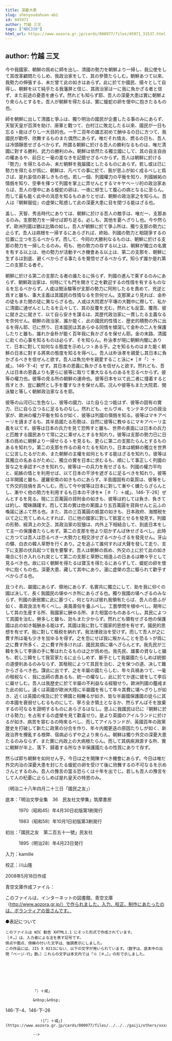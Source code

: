 ```yaml
---
title: 深憂大患
slug: shenyoudahuan-ab1
id: 045971
author: 竹越 三叉
tags: ["NDC310"]
html_url: https://www.aozora.gr.jp/cards/000977/files/45971_31537.html
---
```


## author: 竹越 三叉

今や我國家、朝鮮の爲めに師を出し、清國の勢力を朝鮮より一掃し、我公使をして其改革顧問たらしめ、我政治家をして、其の參贊たらしむ。朝鮮あつて以來、我勢力の伸張する、未だ曾て此の如きはあらず。此に於てか國民、揚々として自得し、朝鮮を以て純乎たる我藩屏と信じ、其政治家は一に我に負かざる者と信ず、また前途の憂患を慮らず。然れども知らず耶、吾人の深憂大患は實に朝鮮より來らんとするを。吾人が朝鮮を得たるは、實に蝮蛇の卵を懷中に抱きたるもの也。

師を朝鮮に出して清國と爭ふは、獨り明治の國民が企畫したる事のみにあらず、天智天皇が百濟を助け、唐軍と戰つて、白村江に敗北したる以來、國民が一日も忘るゝ能はざりし一大目的也。一千二百年の雄志初めて酬ゆるの日に方つて、我國民が歡呼、欣舞するものまた偶然にあらず。唯だそれ情炎、燃るの日も、吾人は冷頭靜思せざるべからず。所謂る朝鮮に於ける吾人の勝利なるものは、唯だ清國に對する勝利、武力の勝利のみ。朝鮮は依然たる獨立國にして、其の自主自由の權あるや、前日と一毫の差なきを記臆せざるべからず。吾人は朝鮮に於ける『勢力』を得たるのみ、未だ朝鮮を我屬國としたるものにあらず。若し或は已に勢力を得たるが爲に、朝鮮は、凡べての事に於て、我が思ふが如く成るべしと爲さば、是れ妄信の甚しきもの也。若し一個、列國權力の平衡を知り、列國嫉妬の情僞を知り、空拳を揮つて列國を掌上に弄せんとするマキヤベーリ的の政治家あらば、吾人の懷中にある蝮蛇の卵は、一夜に蜉生して腹心の病となるに至らん。而して最も能く此中の消息を知るものありとせば、朝鮮の政治家之を知らん。吾人は『朝鮮服從』の虚榮に眩惑して此の深憂大患に目を閉づる能はざる也。

盖し、天智、秀吉時代にありては、朝鮮に於ける吾人の敵手は、唯だ一、支那あるのみ。支那勢力を一掃せば即ち足る。必しも、其他を憂へざりし也。今や然らず。歐洲列國は猶ほ比隣の如し。吾人が朝鮮に於て爭ふ所は、獨り支那の勢力に止らず。吾人は病根を一掃するにあらざれば、終始、列國の勢力と相競爭するの位置に立つを忘るべからず。而して、今囘の大勝利なるものは、朝鮮に於ける支那の勢力を一掃したるのみ。苟も、他の勢力の存ずる以上は、朝鮮が獨立の名實を有する以上は、他の勢力が活動すべき機會ある以上は、第二の支那を、朝鮮に生ずるは到底、避くべからざる事たるを覺悟せざるべからず。知らず誰か是れ第二の支那たる者ぞ。

朝鮮に於ける第二の支那たる者の誰たるに係らず、列國の進んで乘ずるのみにあらず、朝鮮政治家は、何時にても門を開きて之を歡迎するの性情を有するものなるを忘るべからず。人或は閔泳駿等が支那の勢力に阿附したるを責めて、兇逆と爲すと雖も、事大主義は其國民の性情なるを奈何せん。支那黨より見れば、金朴の徒もまた閔の徒に異ならざる也。人或は大院君が平壤の大戰中に際して、私かに清國に通ぜんとしたるを云々して、其の反覆を尤む。然れども反雲、覆雨、彼に就き之に就きて、以て自ら安きを謀るは、其歴代政治家に一貫したる主義なるを奈何せん。朝鮮の政治家、誰か能く、此の國民的性情と、歴史的積勢の外に出るを得ん耶、已に然り、日本國民は其あらゆる同情を傾瀉して金朴の二人を保護したりと雖も、誰れか金朴が能く百年我に負かざるを保せん耶。金の末路、清國に赴くの心事を知るものは必らず、そを知らん。朴泳孝が現に朝鮮内閣にありて、日本に對して如何なる態度を示めしつゝある乎。之を知るものはまた能く朝鮮の日本に對する將來の態度を知るを得べし。吾人は朴泳孝を親愛し其日本に負かざるべきを信ぜんと欲す。吾人は魚允中を親愛すること泳に※［＃「冫＋咸」、146-下-4］ぜず。其日本の恩義に負かざるを信ぜんと欲す。然れども、吾人は日本の恩義よりも更らに彼等に取りて重大なるものあるを忘るべからず。彼等の權力也。彼等の見る所の朝鮮の運命也。彼等日本を以て此二者に撞着すると爲すとき、豈に飜然とし手を覆すなきを保せん耶。况んや彼等もまた大院君、閔泳駿と等しく朝鮮政治家なるを耶。

彼等の山河已に生色なし、彼等の國力、はた自ら立つ能はず、彼等の固有の實力、已に自ら立つるに足るものなし。然れども、セルヴヰ、モンテネグロの政治家が、歐洲の權力平衡を知るが如く、彼等は列國の愼僞を知る。彼等はマキアベーリを讀まざるも、其半島國たる形勢は、自然に彼等に教ゆるにマキアベーリ主義を以てす。彼等は日本の兵力を見て恐怖すと雖も、世界の表面には日本の兵力と匹敵する國民ありて常に之に乘ぜんとするを知れり。彼等は支那の勢力已に日本の爲めに朝鮮より一掃せらるゝを見るも、更らに第二の支那たらんとするものあるを知れり。第二の支那を作るの易々たるを知れり。日本は朝鮮の獨立を世界に公言したるがため、また朝鮮の主權を如何ともする能はざるを知れり。彼等は其獨立の名あるがために、獨立の實を日本に求むるも、順にして事正しく列國の皆な之を承認すべきを知れり。彼等は一の兵力を有せざるも、列國の權力平均と、妬嫉の情とを利用せば、以て日本の干渉を遮ぎるに足るべきを知れり。彼等は半開國と雖も、暹羅安南の如きものにあらず。半島國固有の氣質は、彼等をして外交的技倆を具へしむ。而して今や彼等は日本に對して漸やく嫌たらざらんとし、漸やく他の勢力を利用するも日本の干渉を※［＃「冫＋咸」、146-下-26］ぜんとするを見る。現に三百萬圓の貸附金の如きも、彼等は約しては負き、負きては約し、曖昧躊躇す。而して其の實は他の某國より五百萬圓を貸與せんと云ふの喚諾に迷ふて然る也。また、其の三百萬圓の抵當の如きも、日本政府、海關税を以て之に充てしめんとすれば、已に他の國家に對して抵當とせるを發見す。列國の形勢、經濟上の欠乏、其政治家の狡獪は、内外上下相結合して、到底日本をして主一の保護者たらしめず。第二の支那を他より招かずんば休せざるべし。此時に方つては吾人は恐るべき一大勢力と相交渉せざるべからざるを發見せん。牙山の驛、白衣の韓人草野を行くあり。之を追ふて誰何すれば大聲を發して走り、言下に支那の伏兵起つて我を要撃す。吾人は朝鮮の爲め、外交の上に於て此の如き塲合に引き入れられ突として第二の支那と草野に相逢ふの日あるは瞭々乎として見るべき也。故に曰く朝鮮を得たるは寶玉を得たるにあらずして、蝮蛇の卵を懷中に抱くもの也。深憂大患、藏して其中にあり。漫に虚榮の念に驅られて歡乎すべからざる也。

且つそれ、屬國にあらず、領地にあらず、名實共に獨立にして、助を我に仰ぐの國は决して、長く我國民の堪ゆべき所にあらざる也。獨り我國の堪へざるのみならず、列國の衰弱實に此に基づく。何となれば彼れ我領有たらば、吾人の思ふが如く、善政良法を布くべし。美風善俗を養ふべし。工藝學問を植ゆべし。期年にして其の生産する所、我國家に酬ゆる所、また相當のものあるべし。其民によつて其國を治む。勞多しと雖も、効もまた少からず。然れども領有せざる他の保護國は此の如き報酬ある能はず。其國は我に對して國家的思想を有せず。國民的思想を有せず。我に對して租税を納れず。我法律政治を受けず。而して吾人が之に費す所は毫も少きを加ゆるを得ず。之を忽にせば我に叛かんことを恐るゝが爲に之に費す所多く、之に費す所多ければ、國民其煩に堪へざらんとす。我先民が三韓を失して李唐の手に奪はれたるものは之が爲め也。我先民、雄畧の資なしと雖も、若し三韓をして我官家たるに止らしめず、斷乎として我屬國たらしめば統御の道便利あるのみならず、其租税によつて其民を治む、之を保つの道、决して難からざるべき也。謀此に出でず、之を半屬の國たらしむ、年々兵禍あつて、一毫の租税なく、我に出師の責あるも、統一の權なし、此に於てか遂に彼をして李后に屬せしむ。吾人は我歴史に於て半屬の不利益なる經驗せり。歐洲列國の鑑戒また此の如し。遠くは英國が歐洲大陸に半屬國を有して年々其費に堪へざりしが如き、近くは英國の埃及に於て佛國と相轢るが如き、皆な半屬國保護國の徒らに其の本國を衰弱せしむるものにして、寧ろ全き領土となるか、然らずんばそを放棄するの可なるを證明するものにあらざるはなし。思ふに我國民は已に『朝鮮に於ける勢力』を占有するの虚榮を見て歡喜せり。是より英國のアイルランドに於けるが如き、病苦を甞むるの時來るべし、而してアイルランドが、英國百年の政黨歴史を打破して新たに政黨の分合を作り、年々内閣更迭の原因たりしが如く、新政治界を攪亂する根弊、宿病必らずや之より來らん。朝鮮は獨り外交の深憂大患たるのみならず、また實に内政上の大病根たらん。而して其病疾淵源する所、實に朝鮮が半上、落下、歸着する所なき半保護國たるの性質にありて存ず。

然らば即ち朝鮮を如何せん乎。今日は之を開陳すべき機會にあらず。今日は唯だ外交内治の深憂大患を封じたる蝮蛇の卵を受けて後に欣舞するの不可なるを示めさんとするのみ。吾人の豫言の當る恐らくは十年を出でじ。若しも吾人の豫言をして人の杞憂に止らしめば是れ皇天の特恩のみ。

（明治二十八年四月二十三日「國民之友」）













底本：「明治文學全集　36　民友社文學集」筑摩書房


　　　1970（昭和45）年4月30日初版第1刷発行

　　　1983（昭和58）年10月1日初版第3刷発行

初出：「國民之友　第二百五十一號」民友社

　　　1895（明治28）年4月23日発行

入力：kamille

校正：川山隆

2008年5月18日作成

青空文庫作成ファイル：

このファイルは、インターネットの図書館、青空文庫（http://www.aozora.gr.jp/）で作られました。入力、校正、制作にあたったのは、ボランティアの皆さんです。











●表記について


	このファイルは W3C 勧告 XHTML1.1 にそった形式で作成されています。
	［＃…］は、入力者による注を表す記号です。
	傍点や圏点、傍線の付いた文字は、強調表示にしました。
	この作品には、JIS X 0213にない、以下の文字が用いられています。（数字は、底本中の出現「ページ-行」数。）これらの文字は本文内では「※［＃…］」の形で示しました。




		
			
				
				「冫＋咸」
				
				&nbsp;&nbsp;
				
146-下-4、146-下-26				
				
				　　![「冫＋咸」](https://www.aozora.gr.jp/cards/000977/files/../../../gaiji/others/xxxx.png)
				
				-->